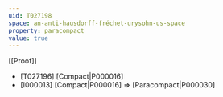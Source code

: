 ```yaml
---
uid: T027198
space: an-anti-hausdorff-fréchet-urysohn-us-space
property: paracompact
value: true
---
```

[[Proof]]

* [T027196] [Compact|P000016]
* [I000013] [Compact|P000016] => [Paracompact|P000030]

